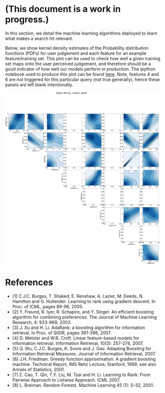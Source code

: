 (This document is a work in progress.)
=====================================
In this section, we detail the machine learning algorithms deployed to learn what makes a search hit relevant.

Below, we show kernel density estimates of the Probability distribution functions (PDFs) for user judgement and each feature for an example feature/training set. This plot can be used to check how well a given training set maps onto the user perceived judgement, and therefore should be a good indicator of how well our models perform in production. The ipython notebook used to produce this plot can be found [here](https://github.com/sully90/dp-search-service/blob/master/src/main/python/Training%20Data%20Analysis.ipynb). Note, features 4 and 6 are not triggered for this particular query (not true generally), hence these panels are left blank intentionally.

![Image](./training_analysis_example.png)

# References
* [1] C.J.C. Burges, T. Shaked, E. Renshaw, A. Lazier, M. Deeds, N. Hamilton and G. Hullender. Learning to rank using gradient descent. In Proc. of ICML, pages 89-96, 2005.
* [2] Y. Freund, R. Iyer, R. Schapire, and Y. Singer. An efficient boosting algorithm for combining preferences. The Journal of Machine Learning Research, 4: 933-969, 2003.
* [3] J. Xu and H. Li. AdaRank: a boosting algorithm for information retrieval. In Proc. of SIGIR, pages 391-398, 2007.
* [4] D. Metzler and W.B. Croft. Linear feature-based models for information retrieval. Information Retrieval, 10(3): 257-274, 2007.
* [5] Q. Wu, C.J.C. Burges, K. Svore and J. Gao. Adapting Boosting for Information Retrieval Measures. Journal of Information Retrieval, 2007.
* [6] J.H. Friedman. Greedy function approximation: A gradient boosting machine. Technical Report, IMS Reitz Lecture, Stanford, 1999; see also Annals of Statistics, 2001.
* [7] Z. Cao, T. Qin, T.Y. Liu, M. Tsai and H. Li. Learning to Rank: From Pairwise Approach to Listwise Approach. ICML 2007. 
* [8] L. Breiman. Random Forests. Machine Learning 45 (1): 5–32, 2001.